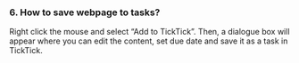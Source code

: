 ### 6. How to save webpage to tasks?
Right click the mouse and select “Add to TickTick”. Then, a dialogue box will appear where you can edit the content, set due date and save it as a task in TickTick.
